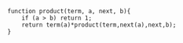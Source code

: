     function product(term, a, next, b){
        if (a > b) return 1;
        return term(a)*product(term,next(a),next,b);
    }
    